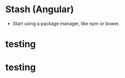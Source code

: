 Stash (Angular)
=================

* Start using a package manager, like npm or bower.
# testing
# testing
